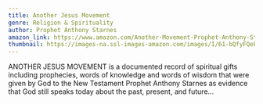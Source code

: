 ```yaml
---
title: Another Jesus Movement
genre: Religion & Spirituality
author: Prophet Anthony Starnes
amazon_link: https://www.amazon.com/Another-Movement-Prophet-Anthony-Starnes/dp/1643459821/ref=tmm_pap_swatch_0?_encoding=UTF8&qid=1643378875&sr=8-1
thumbnail: https://images-na.ssl-images-amazon.com/images/I/61-bQfyFQeL.jpg
---
```

ANOTHER JESUS MOVEMENT is a documented record of spiritual gifts including prophecies, words of knowledge and words of wisdom that were given by God to the New Testament Prophet Anthony Starnes as evidence that God still speaks today about the past, present, and future...
